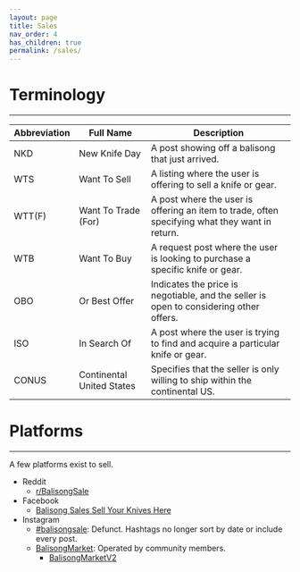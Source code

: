 ```yaml
---
layout: page
title: Sales
nav_order: 4
has_children: true
permalink: /sales/
---
```

# Terminology
---

| Abbreviation | Full Name              | Description                                                                 |
|--------------|------------------------|-----------------------------------------------------------------------------|
| NKD          | New Knife Day          | A post showing off a balisong that just arrived.                            |
| WTS          | Want To Sell           | A listing where the user is offering to sell a knife or gear.               |
| WTT(F)       | Want To Trade (For)    | A post where the user is offering an item to trade, often specifying what they want in return. |
| WTB          | Want To Buy            | A request post where the user is looking to purchase a specific knife or gear. |
| OBO          | Or Best Offer          | Indicates the price is negotiable, and the seller is open to considering other offers. |
| ISO          | In Search Of           | A post where the user is trying to find and acquire a particular knife or gear. |
| CONUS        | Continental United States | Specifies that the seller is only willing to ship within the continental US. |

# Platforms
---
A few platforms exist to sell.

- Reddit
    - [r/BalisongSale](https://www.reddit.com/r/BalisongSale/)
- Facebook
    - [Balisong Sales Sell Your Knives Here]()
- Instagram
    - [#balisongsale](): Defunct. Hashtags no longer sort by date or include every post. 
    - [BalisongMarket](https://www.instagram.com/balisongmarket/): Operated by community members.
        - [BalisongMarketV2](https://www.instagram.com/balisongmarketv2/)